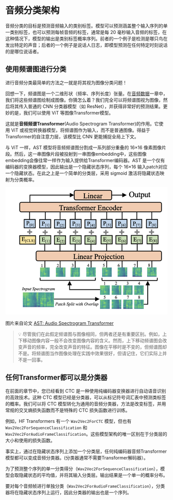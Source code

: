 # 音频分类架构
音频分类的目标是预测音频输入的类别标签。模型可以预测涵盖整个输入序列的单一类别标签，也可以预测每帧音频的标签，通常是每 20 毫秒输入音频的标签，在这种情况下，模型的输出是类别标签概率序列。前者的一个例子是检测是哪只鸟在发出特定的声音；后者的一个例子是说话人日志，即模型预测在任何特定时刻说话的是哪位说话者。

## 使用频谱图进行分类
进行音频分类最简单的方法之一就是将其视为图像分类问题！

回想一下，频谱图是一个二维形状（频率、序列长度）张量。在[音频数据](chapter1/introduction_to_audio_data.md)一章中，我们将这些频谱图绘制成图像。你猜怎么着？我们完全可以将频谱图视为图像，然后将其传入普通的 CNN 分类器模型（如 ResNet），并获得非常好的预测结果。更妙的是，我们可以使用 ViT 等图像Transformer模型。

这就是**音频频谱Transformer**(Audio Spectrogram Transformer)的作用。它使用 ViT 或视觉转换器模型，将频谱图作为输入，而不是普通图像。得益于Transformer的自注意力层，该模型比 CNN 更能捕捉全局上下文。

与 ViT 一样，AST 模型将音频频谱图分割成一系列部分重叠的 16×16 像素图像片段。然后，这一串图像片段被投射到一串图像embedding中，这些图像embedding会像往常一样作为输入提供给Transformer编码器。AST 是一个仅有编码器的变换器模型，因此输出是一个隐藏状态序列，每个 16×16 输入patch对应一个隐藏状态。在此之上是一个简单的分类层，采用 sigmoid 激活将隐藏状态映射为分类概率。

![ast](images/ast.png)

图片来自论文 [AST: Audio Spectrogram Transformer](https://arxiv.org/pdf/2104.01778.pdf)

> :bulb: 尽管我们在此假定频谱图与图像相同，但两者还是有重要区别。例如，上下移动图像内容一般不会改变图像内容的含义。然而，上下移动频谱图会改变声音的频率，完全改变声音的特征。图像在平移时是不变的，但频谱图却不是。将频谱图当作图像处理在实践中效果很好，但请记住，它们实际上并不是一回事。

## 任何Transformer都可以是分类器
在前面的章节中，您已经看到 CTC 是一种使用纯编码器变换器进行自动语音识别的高效技术。这种 CTC 模型已经是分类器，可以从标记符号词汇表中预测类标签的概率。我们可以将 CTC 模型转化为通用的音频分类器，方法是改变标签，并用常规的交叉熵损失函数而不是特殊的 CTC 损失函数进行训练。

例如，HF Transformers 有一个 `Wav2Vec2ForCTC` 模型，但也有 `Wav2Vec2ForSequenceClassification` 和 `Wav2Vec2ForAudioFrameClassification`。这些模型架构的唯一区别在于分类层的大小和使用的损失函数。

事实上，通过在隐藏状态序列上添加一个分类层，任何纯编码器音频Transformer模型都可以变成音频分类器。(分类器通常不需要Transformer解码器）。

为了预测整个序列的单一分类得分（`Wav2Vec2ForSequenceClassification`），模型会取隐藏状态的平均值，并将其输入分类层。输出结果是一个单一的概率分布。

要对每个音频帧进行单独分类（`Wav2Vec2ForAudioFrameClassification`），分类器将在隐藏状态序列上运行，因此分类器的输出也是一个序列。